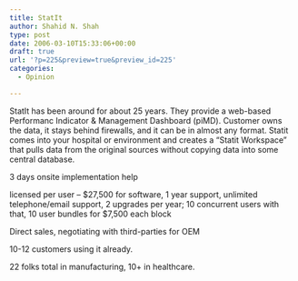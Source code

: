 ```yaml
---
title: StatIt
author: Shahid N. Shah
type: post
date: 2006-03-10T15:33:06+00:00
draft: true
url: '?p=225&preview=true&preview_id=225'
categories:
  - Opinion

---
```

StatIt has been around for about 25 years. They provide a web-based Performanc Indicator & Management Dashboard (piMD). Customer owns the data, it stays behind firewalls, and it can be in almost any format. Statit comes into your hospital or environment and creates a &#8220;Statit Workspace&#8221; that pulls data from the original sources without copying data into some central database.

3 days onsite implementation help
  
licensed per user &#8211; $27,500 for software, 1 year support, unlimited telephone/email support, 2 upgrades per year; 10 concurrent users with that, 10 user bundles for $7,500 each block

Direct sales, negotiating with third-parties for OEM

10-12 customers using it already.

22 folks total in manufacturing, 10+ in healthcare.